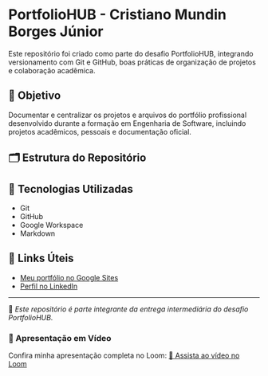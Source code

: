 # PortfolioHUB - Cristiano Mundin Borges Júnior

Este repositório foi criado como parte do desafio PortfolioHUB, integrando versionamento com Git e GitHub, boas práticas de organização de projetos e colaboração acadêmica.

## 🎯 Objetivo

Documentar e centralizar os projetos e arquivos do portfólio profissional desenvolvido durante a formação em Engenharia de Software, incluindo projetos acadêmicos, pessoais e documentação oficial.

## 🗂 Estrutura do Repositório


## 📌 Tecnologias Utilizadas

- Git  
- GitHub  
- Google Workspace  
- Markdown

## 🔗 Links Úteis

- [Meu portfólio no Google Sites](https://docs.google.com/presentation/d/1KPLnc3pPKP3ealyXDAnKXimz7LIZXmaf3n_eNWDr1aQ/edit?usp=sharing)
- [Perfil no LinkedIn](https://www.linkedin.com/in/cristiano-mundin/)

---

📍 *Este repositório é parte integrante da entrega intermediária do desafio PortfolioHUB.*

### 🎥 Apresentação em Vídeo

Confira minha apresentação completa no Loom:
[🔗 Assista ao vídeo no Loom](COLE_AQUI_O_LINK_DO_SEU_VIDEO)

